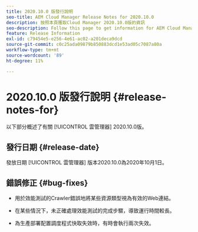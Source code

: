 ```yaml
---
title: 2020.10.0 版發行說明
seo-title: AEM Cloud Manager Release Notes for 2020.10.0
description: 按照本頁獲取Cloud Manager 2020.10.0版的資訊
seo-description: Follow this page to get information for AEM Cloud Manager Release 2020.10.0
feature: Release Information
exl-id: c79454e5-e256-4e61-ac02-a201deca9dcd
source-git-commit: c0c25ada09879b850883dcd1e53ad05c7087a80a
workflow-type: tm+mt
source-wordcount: '89'
ht-degree: 11%

---
```


# 2020.10.0 版發行說明 {#release-notes-for}

以下部分概述了有關 [!UICONTROL 雲管理器] 2020.10.0版。

## 發行日期 {#release-date}

發放日期 [!UICONTROL 雲管理器] 版本2020.10.0為2020年10月1日。

## 錯誤修正 {#bug-fixes}

* 用於效能測試的Crawler錯誤地將某些資源類型視為有效的Web連結。

* 在某些情況下，未正確處理效能測試的完成步驟，導致運行時間較長。

* 為生產部署配置調度程式快取失效時，有時會執行兩次失效。
